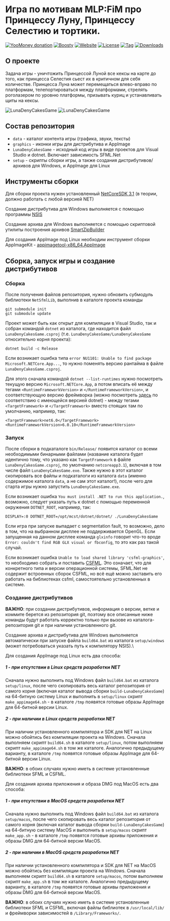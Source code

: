 # Игра по мотивам MLP:FiM про Принцессу Луну, Принцессу Селестию и тортики.

[![YooMoney donation](https://img.shields.io/badge/Donation-Yoo.money-blue.svg)](https://yoomoney.ru/to/41001497003495)
[![Boosty](https://img.shields.io/badge/Boosty-donate-orange.svg)](https://boosty.to/ponygames)
[![Website](https://img.shields.io/badge/Website-tav--developer.itch.io-29a662.svg)](https://tav-developer.itch.io)
[![License](https://img.shields.io/badge/License-MIT0-darkgray.svg)](#)
[![Tag](https://img.shields.io/github/v/tag/tereshenkovav/LunaDenyCakesGame?color=00c2e8)](#)
[![Downloads](https://img.shields.io/github/downloads/tereshenkovav/LunaDenyCakesGame/total?color=c87bff)](#)

## О проекте

Задача игры - уничтожить Принцессой Луной все кексы на карте до того, 
как принцесса Селестия сьест их в критичном для себя количестве.
Принцесса Луна может перемещаться влево-вправо по платформам,
телепортироваться между платформами, стрелять роголазером по уровню
платформы, призывать куриц и устанавливать щиты на кексы.

![LunaDenyCakesGame](screen1.png) ![LunaDenyCakesGame](screen2.png)

## Состав репозитория

* `data` - каталог контента игры (графика, звуки, тексты)
* `graphics` - иконки игры для дистрибутива и AppImage
* `LunaDenyCakesGame` - исходный код игры в виде проектов для Visual Studio и dotnet. Включает зависимость SFML.Net
* `setup` - скрипты сборки игры, а также создания дистрибутивов/архивов для Windows, и AppImage для Linux

## Инструменты сборки

Для сборки проекта нужен установленный
[NetCoreSDK 3.1](https://dotnet.microsoft.com/en-us/download/dotnet/3.1)
(в теории, должно работать с любой версией NET)

Создание дистрибутива для Windows выполняется с помощью программы
[NSIS](https://nsis.sourceforge.io)

Создание архива для Windows выполняется с помощью скриптовой утилиты построения архивов
[SmartZipBuilder](https://github.com/tereshenkovav/SmartZipBuilder)

Для создания AppImage под Linux необходим инструмент сборки AppImageKit - 
[appimagetool-x86_64.AppImage](https://github.com/AppImage/AppImageKit/releases)

## Сборка, запуск игры и создание дистрибутивов

### Сборка

После получения файлов репозитория, нужно обновить субмодуль библиотеки `NetSfmlLib`,
выполнив в каталоге проекта команды

```
git submodule init
git submodule update

```

Проект может быть как открыт для компиляции в Visual Studio, так и собран командой `dotnet` 
из каталога, где находится файл `LunaDenyCakesGame.csproj`
(т.е. `LunaDenyCakesGame/LunaDenyCakesGame` относительно корня проекта):

```
dotnet build -c Release
```
Если возникает ошибка типа `error NU1101: Unable to find package Microsoft.NETCore.App...`,
то нужно поменять версию рантайма в файле `LunaDenyCakesGame.csproj`.

Для этого сначала командой `dotnet --list-runtimes` нужно посмотреть текущую версию
`Microsoft.NETCore.App`, а потом вписать её между тегами `<RuntimeFrameworkVersion>` и
`</RuntimeFrameworkVersion>`, и соответствующую версию фреймворка (можно посмотреть
[здесь](https://learn.microsoft.com/ru-ru/dotnet/standard/frameworks) по соответствию
с имеющейся версией dotnet) - между тегами `<TargetFramework>` и `</TargetFramework>`
вместо стоящих там по умолчанию, например, так:

```
<TargetFramework>net6.0</TargetFramework>
<RuntimeFrameworkVersion>6.0.10</RuntimeFrameworkVersion>
```

### Запуск

После сборки в подкаталоге `bin/Release/` появится каталог со всеми необходимыми бинарными
файлами (название каталога будет идентично тому, что указано как `TargetFramework` в файле
`LunaDenyCakesGame.csproj`, по умолчанию `netcoreapp3.1`), включая в том числе файл
`LunaDenyCakesGame.exe`. Также нужно в этот каталог скопировать все файлы и подкаталоги
из каталога `data` (именно содержимое каталога `data`, а не сам этот каталог!),
после чего для старта игры нужно запустить `LunaDenyCakesGame.exe`.

Если возникает ошибка `You must install .NET to run this application.`, возможно,
следует указать путь к dotnet с помощью переменной окружения `DOTNET_ROOT`, например, так:

```
DISPLAY=:0 DOTNET_ROOT=/opt/mcst/dotnet/dotnet/ ./LunaDenyCakesGame
```

Если игра при запуске выпадает с segmentation fault, то возможно, дело в том, что
на выбранном дисплее не поддерживается OpenGL. Если запущенная на данном дисплее
команда `glxinfo` говорит что-то вроде `Error: couldn't find RGB GLX visual or fbconfig`,
то это как раз такой случай.

Если возникает ошибка `Unable to load shared library 'csfml-graphics'`, то необходимо
собрать и поставить [CSFML](https://github.com/SFML/CSFML). Это означает, что для 
конкретного типа и версии операционной системы, SFML.Net не содержит встроенных сборок CSFML,
но всё ещё можно заставить его работать на библиотеках csfml, самостоятельно установленных в системе.

### Создание дистрибутивов

**ВАЖНО**: при создании дистрибутивов, информация о версии, ветке и коммите берется
из репозитория git, поэтому все описанные ниже команды будут работать корректно
только при вызове из каталога-репозитория git и при наличии установленного git.

Создание архива и дистрибутива для Windows выполняется автоматически при
запуске файла `build64.bat` из каталога `setup/windows` 
(может потребоваться указать путь к компилятору NSIS).\

Для создания AppImage под Linux есть два способа:

##### 1 - при отсутствии в Linux средств разработки NET

Сначала нужно выполнить под Windows файл `build64.bat`
из каталога `setup/linux`, после чего скопировать весь каталог репозитория от самого корня
(включая каталог вывода сборки `build-LunaDenyCakesGame`) на 64-битную
систему Linux и выполнить в `setup/linux` скрипт `make_appimage64.sh` - в каталоге `/tmp`
появятся готовые образы AppImage для 64-битной версии Linux.

##### 2 - при наличии в Linux средств разработки NET

При наличии установленного компилятора и SDK для NET на Linux можно обойтись без 
компиляции проекта на Windows. Сначала выполняем скрипт `build64.sh` в каталоге `setup/linux`, потом выполняем скрипт `make_appimage64.sh` в том же каталоге. Аналогично предыдущему варианту,  в каталоге `/tmp` появятся готовые образы AppImage для 64-битной версии Linux.

**ВАЖНО**: в обоих случаях нужно иметь в системе установленные библиотеки SFML и CSFML.

Для создания архива приложения и образа DMG под MacOS есть два способа:

##### 1 - при отсутствии в MacOS средств разработки NET

Сначала нужно выполнить под Windows файл `build64.bat`
из каталога `setup/macos`, после чего скопировать весь каталог репозитория от самого корня
(включая каталог вывода сборки `build-LunaDenyCakesGame`) на 64-битную
систему MacOS и выполнить в `setup/macos` скрипт `make_app.sh` - в каталоге `/tmp`
появятся готовые архивы приложения и образы DMG для 64-битной версии MacOS.

##### 2 - при наличии в MacOS средств разработки NET

При наличии установленного компилятора и SDK для NET на MacOS можно обойтись без
компиляции проекта на Windows. Сначала выполняем скрипт `build64.sh` в каталоге `setup/macos`, потом выполняем скрипт `make_app.sh` в том же каталоге. Аналогично предыдущему варианту,  в каталоге `/tmp` появятся готовые архивы приложения и образы DMG для 64-битной версии MacOS.

**ВАЖНО**: в обоих случаях нужно иметь в системе установленные библиотеки SFML и CSFML,
включая файлы библиотек в `/usr/local/lib/` и фреймворки зависимостей в `/Library/Frameworks/`.
